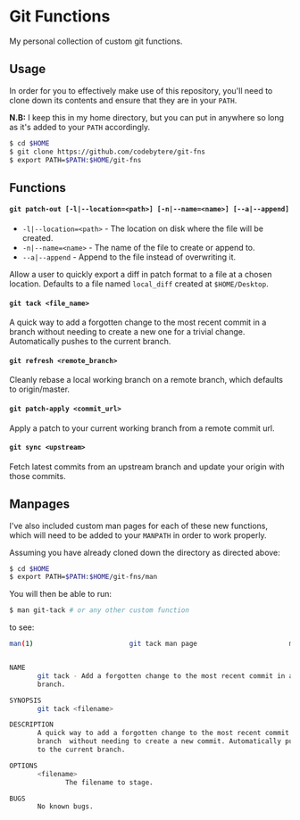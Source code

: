 # Git Functions

My personal collection of custom git functions.

## Usage

In order for you to effectively make use of this repository, you'll need to clone down
its contents and ensure that they are in your `PATH`.

**N.B:** I keep this in my home directory, but you can put in anywhere
so long as it's added to your `PATH` accordingly.

```sh
$ cd $HOME
$ git clone https://github.com/codebytere/git-fns
$ export PATH=$PATH:$HOME/git-fns
```

## Functions

#### `git patch-out [-l|--location=<path>] [-n|--name=<name>] [--a|--append]`

* `-l|--location=<path>` - The location on disk where the file will be created.
* `-n|--name=<name>` - The name of the file to create or append to.
* `--a|--append` - Append to the file instead of overwriting it.

Allow a user to quickly export a diff in patch format to a file at a chosen location. 
Defaults to a file named `local_diff` created at `$HOME/Desktop`.

#### `git tack <file_name>`

A quick way to add a forgotten change to the most recent commit
in a branch without needing to create a new one for a trivial 
change. Automatically pushes to the current branch.

#### `git refresh <remote_branch>`

Cleanly rebase a local working branch on a remote branch,
which defaults to origin/master.

#### `git patch-apply <commit_url>`

Apply a patch to your current working branch from
a remote commit url.

#### `git sync <upstream>`

Fetch latest commits from an upstream branch and update your origin
with those commits.

## Manpages

I've also included custom man pages for each of these new functions, which will need to be 
added to your `MANPATH` in order to work properly.

Assuming you have already cloned down the directory as directed above:

```sh
$ cd $HOME
$ export PATH=$PATH:$HOME/git-fns/man
```

You will then be able to run:

```sh
$ man git-tack # or any other custom function
```

to see:

```sh
man(1)                        git tack man page                       man(1)


NAME
       git tack - Add a forgotten change to the most recent commit in a
       branch.

SYNOPSIS
       git tack <filename>

DESCRIPTION
       A quick way to add a forgotten change to the most recent commit in a
       branch  without needing to create a new commit. Automatically pushes
       to the current branch.

OPTIONS
       <filename>
              The filename to stage.

BUGS
       No known bugs.
```
